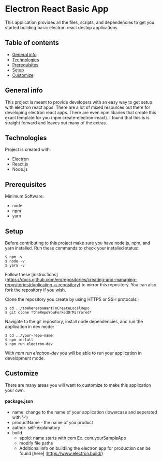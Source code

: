 # Electron React Basic App

This application provides all the files, scripts, and dependencies to get you started building basic electron react destop applications.

## Table of contents
* [General info](#general-info)
* [Technologies](#technologies)
* [Prerequisites](#prerequisites)
* [Setup](#setup)
* [Customize](#customize)

## General info
This project is meant to provide developers with an easy way to get setup with electron react apps. There are a lot of mixed resources out there for developing electron react apps. There are even npm libaries that create this exact template for you (npm create-electron-react). I found that this is is straight forward and leaves out many of the extras.
	
## Technologies
Project is created with:
* Electron
* React.js
* Node.js 

## Prerequisites
Minimum Software:
* node 
* npm
* yarn 
	
## Setup
Before contributing to this project make sure you have node.js, npm, and yarn installed.
Run these commands to check your installed status:

```
$ npm -v
$ node -v
$ yarn -v
```

Follow these [instructions] (https://docs.github.com/en/repositories/creating-and-managing-repositories/duplicating-a-repository) to mirror this repository.
You can also fork the repository if you wish.

Clone the repository you create by using HTTPS or SSH protocols:

```
$ cd ../toWhereYouWantToCreateLocalRepo
$ git clone *theRepoYouForkedOrMirrored*
```

Navigate to the git repository, install node dependencies, and run the application in dev mode:

```
$ cd ../your-repo-name
$ npm install
$ npm run electron-dev
```

With *npm run electron-dev* you will be able to run your application in development mode.

## Customize

There are many areas you will want to customize to make this application your own.

#### package.json
* name: change to the name of your application (lowercase and seperated with '-')
* productName - the name of you product
* author: self-explanatory
* build
  - appId: name starts with com Ex. com.yourSampleApp
  - modify file paths
  - Additional info on buildiing the electron app for production can be found [here] (https://www.electron.build/)

